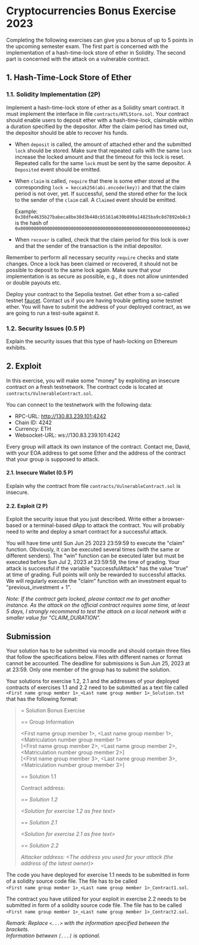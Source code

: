 # Cryptocurrencies Bonus Exercise 2023

Completing the following exercises can give you a bonus of up to 5 points in the
upcoming semester exam. The first part is concerned with the implementation of a
hash-time-lock store of ether in Solidity. The second part is concerned with the
 attack on a vulnerable contract.

## 1. Hash-Time-Lock Store of Ether

### 1.1. Solidity Implementation (2P)

Implement a hash-time-lock store of ether as a Solidity smart contract. It must
implement the interface in file `contracts/HTLStore.sol`. Your contract should
enable users to deposit ether with a hash-time-lock, claimable within a duration
specified by the depositor. After the claim period has timed out, the depositor
should be able to recover his funds.

- When `deposit` is called, the amount of attached ether and the submitted `lock`
  should be stored. Make sure that repeated calls with the same `lock` increase
  the locked amount and that the timeout for this lock is reset. Repeated calls
  for the same `lock` must be sent by the same depositor. A `Deposited` event
  should be emitted.
- When `claim` is called, `require` that there is some ether stored at the
  corresponding `lock = keccak256(abi.encode(key))` and that the claim period
  is not over, yet. If successful, send the stored ether for the lock to the
  sender of the `claim` call. A `Claimed` event should be emitted.
  
  Example: `0x38dfe4635b27babeca8be38d3b448cb5161a639b899a14825ba9c8d7892eb8c3` is
  the hash of `0x0000000000000000000000000000000000000000000000000000000000000042`
- When `recover` is called, check that the claim period for this lock is over
  and that the sender of the transaction is the initial depositor.

Remember to perform all necessary security `require` checks and state changes.
Once a lock has been claimed or recovered, it should not be possible to deposit
to the same lock again. Make sure that your implementation is as secure as
possible, e.g., it does not allow unintended or double payouts etc.

Deploy your contract to the Sepolia testnet. Get ether from a so-called testnet
[faucet](https://sepoliafaucet.com/). Contact us if you are having trouble
getting some testnet ether. You will have to submit the address of your deployed
contract, as we are going to run a test-suite against it.

### 1.2. Security Issues (0.5 P)

Explain the security issues that this type of hash-locking on Ethereum exhibits.

## 2. Exploit

In this exercise, you will make some "money" by exploiting an insecure contract on
a fresh testnetwork. The contract code is located at `contracts/VulnerableContract.sol`.

You can connect to the testnetwork with the following data:
- RPC-URL: http://130.83.239.101:4242
- Chain ID: 4242
- Currency: ETH
- Websocket-URL: ws://130.83.239.101:4242

Every group will attack its own instance of the contract. Contact me, David,
with your EOA address to get some Ether and the address of the contract that
your group is supposed to attack.

#### 2.1. Insecure Wallet (0.5 P)

Explain why the contract from file `contracts/VulnerableContract.sol` is insecure.

#### 2.2. Exploit (2 P)

Exploit the security issue that you just described. Write either a browser-based or
a terminal-based dApp to attack the contract. You will probably need to write
and deploy a smart contract for a successful attack.

You will have time until Sun Jun 25 2023 23:59:59 to execute the "claim" function.
Obviously, it can be executed several times (with the same or different senders).
The "win" function can be executed later but must be executed before Sun Jul 2, 2023 at 23:59:59,
the time of grading. Your attack is successful if the variable "successfulAttack" has the
value "true" at time of grading. Full points will only be rewarded to successful attacks.
We will regularly execute the "claim" function with an investment equal to
"previous_investment + 1".

*Note: If the contract gets locked, please contact me to get another instance. 
As the attack on the official contract requires some time, at least 5 days,
I strongly recommend to test the attack on a local network with a smaller value for
"CLAIM_DURATION".*

## Submission

Your solution has to be submitted via moodle and should contain three files that
follow the specifications below. Files with different names or format cannot be
accounted. The deadline for submissions is Sun Jun 25, 2023 at at 23:59. Only
one member of the group has to submit the solution.

Your solutions for exercise 1.2, 2.1 and the addresses of your deployed contracts
of exercises 1.1 and 2.2 need to be submitted as a text file called   
`<First name group member 1>_<Last name group member 1>_Solution.txt`
that has the following format:

>= Solution Bonus Exercise
>
>== Group Information
>
> <First name group member 1>, <Last name group member 1>, <Matriculation number group member 1>   
> [<First name group member 2>, <Last name group member 2>, <Matriculation number group member 2>]   
> [<First name group member 3>, <Last name group member 3>, <Matriculation number group member 3>]   
>
> == Solution 1.1
>
> Contract address: <Address of the deployed hash-time-lock store contract>
>
> == Solution 1.2
>
> <Solution for exercise 1.2 as free text>
>
> == Solution 2.1
>
> <Solution for exercise 2.1 as free text>
>
> == Solution 2.2
>
> Attacker address: <The address you used for your attack (the address of the latest owner)>

The code you have deployed for exercise 1.1 needs to be submitted in form of a
solidity source code file. The file has to be called   
`<First name group member 1>_<Last name group member 1>_Contract1.sol`.

The contract you have utilized for your exploit in exercise 2.2 needs to be submitted
in form of a solidity source code file. The file has to be called   
`<First name group member 1>_<Last name group member 1>_Contract2.sol`.

_Remark: Replace `<...>` with the information specified between the brackets.   
Information between `[...]` is optional._
